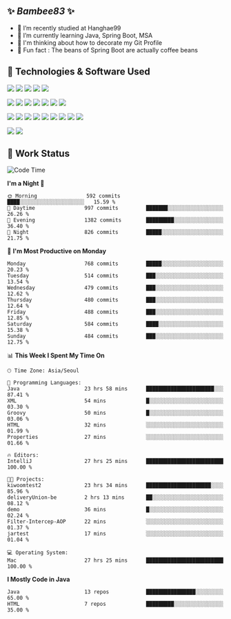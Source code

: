 ##  ✨ _Bambee83_ ✨ 

- 🔭 I’m recently studied at Hanghae99
- 🌱 I’m currently learning Java, Spring Boot, MSA
- 🤔 I'm thinking about how to decorate my Git Profile
- 🪹 Fun fact : The beans of Spring Boot are actually coffee beans 

<!-- - 💬 Ask me about ...
- 📫 How to reach me: ...
- 😄 Pronouns: ...
- 👯 I’m looking to collaborate on ...-->

## 🔧  Technologies & Software Used

<img src="https://img.shields.io/badge/Java-007396?style=flat-round&logo=OpenJDK&logoColor=white"/> <img src="https://img.shields.io/badge/Spring-6DB33F?style=flat-round&logo=spring&logoColor=white"/>   <img src="https://img.shields.io/badge/SpringBoot-6DB33F?style=flat-round&logo=springboot&logoColor=white"/>  <img src="https://img.shields.io/badge/SpringSecurity-6DB33F?style=flat-round&logo=SpringSecurity&logoColor=white"/>   <img src="https://img.shields.io/badge/JSON Web Token-000000?style=flat-round&logo=JSON Web Tokens&logoColor=white"/> 

<img src="https://img.shields.io/badge/github-181717?style=flat-round&logo=github&logoColor=white"/> <img src="https://img.shields.io/badge/git-F05032?style=flat-round&logo=git&logoColor=white"/> <img src="https://img.shields.io/badge/githubactions-2088FF?style=flat-round&logo=githubactions&logoColor=white"/>  <img src="https://img.shields.io/badge/Gradle-02303A?style=flat-round&logo=Gradle&logoColor=white"/>  <img src="https://img.shields.io/badge/IntelliJIDEA-000000?style=flat-round&logo=IntelliJIDEA&logoColor=white"/>  <img src="https://img.shields.io/badge/Postman-FF6C37?style=flat-round&logo=Postman&logoColor=white"/>  <img src="https://img.shields.io/badge/Sourcetree-0052CC?style=flat-round&logo=Sourcetree&logoColor=white"/>

<img src="https://img.shields.io/badge/AmazonS3-569A31?style=flat-round&logo=AmazonS3&logoColor=white"/>  <img src="https://img.shields.io/badge/AmazonEC2-FF9900?style=flat-round&logo=AmazonEC2&logoColor=white"/>  <img src="https://img.shields.io/badge/AmazonRDS-527FFF?style=flat-round&logo=AmazonRDS&logoColor=white"/>  <img src="https://img.shields.io/badge/MySQL-4479A1?style=flat-round&logo=MySQL&logoColor=white"/>  <img src="https://img.shields.io/badge/MongoDB-47A248?style=flat-round&logo=MongoDB&logoColor=white"/> <img src="https://img.shields.io/badge/Ubuntu-E95420?style=flat-round&logo=Ubuntu&logoColor=white"/> <img src="https://img.shields.io/badge/FileZilla-BF0000?style=flat-round&logo=filezilla&logoColor=white"/> <img src="https://img.shields.io/badge/Notion-000000?style=flat-round&logo=Notion&logoColor=white"/> <img src="https://img.shields.io/badge/Slack-F06A6A?style=flat-round&logo=slack&logoColor=white"/>

<img src="https://img.shields.io/badge/AmazonCloudfront-3693F3?style=flat-round&logo=iCloud&logoColor=white"/> <img src="https://img.shields.io/badge/ApacheJMeter-D22128?style=flat-round&logo=apachejmeter&logoColor=white"/> 
 
<!-- Markdown lang
[![Bambee83 Badge](https://img.shields.io/badge/Bambee83'blog-4A154B.svg?&style=for-the-badge&logo=Bloglovin&link=https://blog.naver.com/bambee83)](https://blog.naver.com/bambee83)
## 🚀  GitHub stats & Top Langs
[![Bambee83's GitHub stats-Dark](https://github-readme-stats.vercel.app/api?username=bambee83&show_icons=true&theme=dark#gh-dark-mode-only)]((https://github.com/bambee83/github-readme-stats#gh-dark-mode-only))
![Top Langs-Dark](https://github-readme-stats.vercel.app/api/top-langs/?username=bambee83&layout=compact&theme=dark#gh-dark-mode-only)
## 🐳   Project
[mini project - SeoulCulturePort](https://github.com/event-information)
[clone coding - Instaclone](https://github.com/instaclone8)
[final project - emotrak](https://github.com/EmoTrak)
[![bambee83's wakatime stats](https://github-readme-stats.vercel.app/api/wakatime?username=bambee83)]
 -->
## 🐳 Work Status
<!--START_SECTION:waka-->
![Code Time](http://img.shields.io/badge/Code%20Time-178%20hrs%2038%20mins-blue)

**I'm a Night 🦉** 

```text
🌞 Morning                592 commits         ████░░░░░░░░░░░░░░░░░░░░░   15.59 % 
🌆 Daytime                997 commits         ███████░░░░░░░░░░░░░░░░░░   26.26 % 
🌃 Evening                1382 commits        █████████░░░░░░░░░░░░░░░░   36.40 % 
🌙 Night                  826 commits         █████░░░░░░░░░░░░░░░░░░░░   21.75 % 
```
📅 **I'm Most Productive on Monday** 

```text
Monday                   768 commits         █████░░░░░░░░░░░░░░░░░░░░   20.23 % 
Tuesday                  514 commits         ███░░░░░░░░░░░░░░░░░░░░░░   13.54 % 
Wednesday                479 commits         ███░░░░░░░░░░░░░░░░░░░░░░   12.62 % 
Thursday                 480 commits         ███░░░░░░░░░░░░░░░░░░░░░░   12.64 % 
Friday                   488 commits         ███░░░░░░░░░░░░░░░░░░░░░░   12.85 % 
Saturday                 584 commits         ████░░░░░░░░░░░░░░░░░░░░░   15.38 % 
Sunday                   484 commits         ███░░░░░░░░░░░░░░░░░░░░░░   12.75 % 
```


📊 **This Week I Spent My Time On** 

```text
🕑︎ Time Zone: Asia/Seoul

💬 Programming Languages: 
Java                     23 hrs 58 mins      ██████████████████████░░░   87.41 % 
XML                      54 mins             █░░░░░░░░░░░░░░░░░░░░░░░░   03.30 % 
Groovy                   50 mins             █░░░░░░░░░░░░░░░░░░░░░░░░   03.06 % 
HTML                     32 mins             ░░░░░░░░░░░░░░░░░░░░░░░░░   01.99 % 
Properties               27 mins             ░░░░░░░░░░░░░░░░░░░░░░░░░   01.66 % 

🔥 Editors: 
IntelliJ                 27 hrs 25 mins      █████████████████████████   100.00 % 

🐱‍💻 Projects: 
kiwoomtest2              23 hrs 34 mins      █████████████████████░░░░   85.96 % 
deliveryUnion-be         2 hrs 13 mins       ██░░░░░░░░░░░░░░░░░░░░░░░   08.12 % 
demo                     36 mins             █░░░░░░░░░░░░░░░░░░░░░░░░   02.24 % 
Filter-Intercep-AOP      22 mins             ░░░░░░░░░░░░░░░░░░░░░░░░░   01.37 % 
jartest                  17 mins             ░░░░░░░░░░░░░░░░░░░░░░░░░   01.04 % 

💻 Operating System: 
Mac                      27 hrs 25 mins      █████████████████████████   100.00 % 
```

**I Mostly Code in Java** 

```text
Java                     13 repos            ████████████████░░░░░░░░░   65.00 % 
HTML                     7 repos             █████████░░░░░░░░░░░░░░░░   35.00 % 
```




<!--END_SECTION:waka-->

